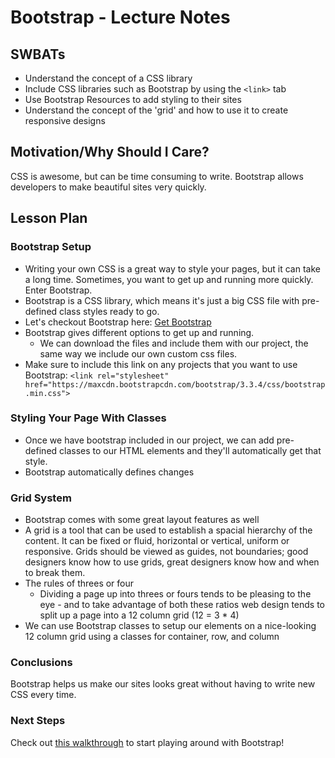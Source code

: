 # Bootstrap - Lecture Notes

## SWBATs

+ Understand the concept of a CSS library
+ Include CSS libraries such as Bootstrap by using the `<link>` tab
+ Use Bootstrap Resources to add styling to their sites
+ Understand the concept of the 'grid' and how to use it to create responsive designs

## Motivation/Why Should I Care? 

CSS is awesome, but can be time consuming to write. Bootstrap allows developers to make beautiful sites very quickly.

## Lesson Plan

### Bootstrap Setup

+ Writing your own CSS is a great way to style your pages, but it can take a long time. Sometimes, you want to get up and running more quickly. Enter Bootstrap. 
+ Bootstrap is a CSS library, which means it's just a big CSS file with pre-defined class styles ready to go.
+ Let's checkout Bootstrap here: [Get Bootstrap](https://www.getbootstrap.com/getting-started)
+ Bootstrap gives different options to get up and running. 
	* We can download the files and include them with our project, the same way we include our own custom css files. 
+ Make sure to include this link on any projects that you want to use Bootstrap: `<link rel="stylesheet" href="https://maxcdn.bootstrapcdn.com/bootstrap/3.3.4/css/bootstrap.min.css">`

### Styling Your Page With Classes

+ Once we have bootstrap included in our project, we can add pre-defined classes to our HTML elements and they'll automatically get that style. 
+ Bootstrap automatically defines changes 

### Grid System

+ Bootstrap comes with some great layout features as well
+ A grid is a tool that can be used to establish a spacial hierarchy of the content. It can be fixed or fluid, horizontal or vertical, uniform or responsive. Grids should be viewed as guides, not boundaries; good designers know how to use grids, great designers know how and when to break them.
+ The rules of threes or four 
	+ Dividing a page up into threes or fours tends to be pleasing to the eye - and to take advantage of both these ratios web design tends to split up a page into a 12 column grid (12 = 3 * 4)
+ We can use Bootstrap classes to setup our elements on a nice-looking 12 column grid using a classes for container, row, and column

### Conclusions

Bootstrap helps us make our sites looks great without having to write new CSS every time. 

### Next Steps

Check out [this walkthrough](https://github.com/learn-co-curriculum/Hs-Bootstrap-Walkthrough) to start playing around with Bootstrap!


